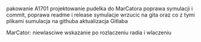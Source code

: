 pakowanie A1701
projektowanie pudelka do MarCatora
poprawa symulacji i commit,
poprawa readme i release
symulacje wrzucic na gita oraz co z tymi plikami
sumulacja na githuba
aktualizacja Gitlaba

MarCator:
	niewlasciwe wskazanie po rozlaczeniu radia i wlaczeniu



